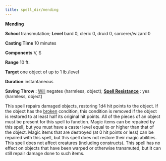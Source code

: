 ```yaml
---
title: spell_dir/mending
---
```

 **Mending**

**School** transmutation; **Level** bard 0, cleric 0, druid 0, sorcerer/wizard 0

**Casting Time** 10 minutes

**Components** V, S

**Range** 10 ft.

**Target** one object of up to 1 lb./level

**Duration** instantaneous

**Saving Throw** : [Will](../combat#_will) negates (harmless, object); **[Spell Resistance](../glossary#_spell-resistance)** : yes (harmless, object)

This spell repairs damaged objects, restoring 1d4 hit points to the object. If the object has the [broken](../glossary#_broken) condition, this condition is removed if the object is restored to at least half its original hit points. All of the pieces of an object must be present for this spell to function. Magic items can be repaired by this spell, but you must have a caster level equal to or higher than that of the object. Magic items that are destroyed (at 0 hit points or less) can be repaired with this spell, but this spell does not restore their magic abilities. This spell does not affect creatures (including constructs). This spell has no effect on objects that have been warped or otherwise transmuted, but it can still repair damage done to such items.

